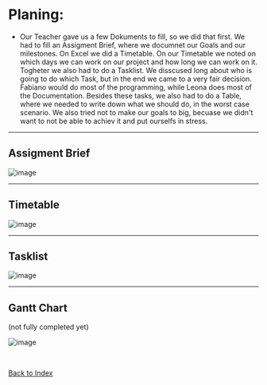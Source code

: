# Planing: 

<ul><li> Our Teacher gave us a few Dokuments to fill, so we did that first. We had to fill an Assigment Brief, where we documnet our Goals and our milestones. On Excel we did a Timetable. 
On our Timetable we noted on which days we can work on our project and how long we can work on it. Togheter we also had to do a Tasklist. We disscused long about who is going to do which Task, but in the end we came to a very fair decision. 
Fabiano would do most of the programming, while Leona does most of the Documentation. Besides these tasks, we also had to do a Table, where we needed to write down what we should do, in the worst case scenario. We also tried not to make our goals to big, becuase we didn't want to not be able to achiev it and put ourselfs in stress. </li></ul>

<hr>

## Assigment Brief 

![image](https://github.com/Fabiano2007/TicTacToe-Project/assets/142780434/aaa1582f-ae13-4566-a0bf-be18e8134cd5)

<hr>

## Timetable 

![image](https://github.com/Fabiano2007/TicTacToe-Project/assets/142780434/e5c2464e-0c2e-44dd-a0b7-3736d06cf0b3)

<hr>

## Tasklist

![image](https://github.com/Fabiano2007/TicTacToe-Project/assets/142780434/eaec5a3b-e030-4794-9936-f0c8e7724946)

<hr> 

## Gantt Chart 
(not fully completed yet)

![image](https://github.com/Fabiano2007/TicTacToe-Project/assets/142780434/8ac3ef9b-f1ac-45a1-a01f-214da02e1d0e)


<br>


[Back to Index](README.md)



